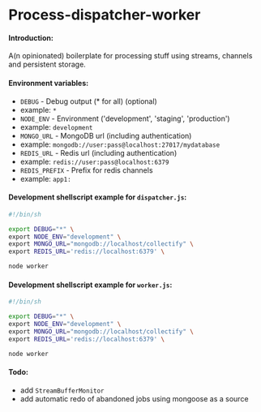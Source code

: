 Process-dispatcher-worker
=========================

#### Introduction:
A(n opinionated) boilerplate for processing stuff using streams, channels and persistent storage.

#### Environment variables:
* `DEBUG` - Debug output (* for all) (optional)
 * example: `*`
* `NODE_ENV` - Environment ('development', 'staging', 'production')
 * example: `development`
* `MONGO_URL` - MongoDB url (including authentication)
 * example: `mongodb://user:pass@localhost:27017/mydatabase`
* `REDIS_URL` - Redis url (including authentication)
 * example: `redis://user:pass@localhost:6379`
* `REDIS_PREFIX` - Prefix for redis channels
 * example: `app1:`

#### Development shellscript example for `dispatcher.js`:
```sh
#!/bin/sh

export DEBUG="*" \
export NODE_ENV="development" \
export MONGO_URL="mongodb://localhost/collectify" \
export REDIS_URL='redis://localhost:6379' \

node worker
```

#### Development shellscript example for `worker.js`:
```sh
#!/bin/sh

export DEBUG="*" \
export NODE_ENV="development" \
export MONGO_URL="mongodb://localhost/collectify" \
export REDIS_URL='redis://localhost:6379' \

node worker
```

#### Todo:
* add `StreamBufferMonitor`
* add automatic redo of abandoned jobs using mongoose as a source
